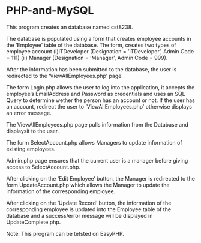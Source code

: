 # PHP-and-MySQL

This program creates an database named cst8238.

The database is populated using a form that creates employee accounts in the ‘Employee’ table of the database. The form, creates two types of employee account 
      (i)ITDeveloper (Designation = ’ITDeveloper’, Admin Code = 111)
      (ii) Manager (Designation = ’Manager’, Admin Code = 999).
      
After the information has been submitted to the database, the user is redirected to the ‘ViewAllEmployees.php’ page.


The form Login.php allows the user to log into the application, it accepts the employee’s EmailAddress and Password as credentials and uses an SQL Query to determine 
wether the person has an account or not. If the user has an account, redirect the user to ‘ViewAllEmployees.php’ otherwise displays an error message.

The ViewAllEmployees.php page pulls information from the Database and displaysit to the user.

The form SelectAccount.php allows Managers to update information of existing employees.

Admin.php page ensures that the current user is a manager before giving access to SelectAccount.php.

After clicking on the ‘Edit Employee’ button, the Manager is redirected to the form UpdateAccount.php which allows the Manager to update the information of the
corresponding employee.

After clicking on the ‘Update Record’ button, the information of the corresponding employee is updated into the Employee table of the database
and a success/error message will be displayed in UpdateComplete.php.

Note:
      This program can be tetsted on EasyPHP.



